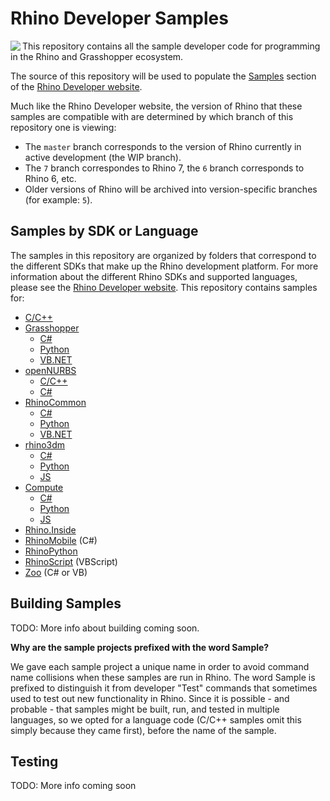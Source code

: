 # Rhino Developer Samples

<img align="left" src="https://github.com/mcneel/developer-rhino3d-com/blob/master/images/dev-logo-rhino-small.png">

This repository contains all the sample developer code for programming in the Rhino and Grasshopper ecosystem.

The source of this repository will be used to populate the [Samples](http://developer.rhino3d.com/samples/) section of the [Rhino Developer website](http://developer.rhino3d.com/).

Much like the Rhino Developer website, the version of Rhino that these samples are compatible with are determined by which branch of this repository one is viewing:

- The `master` branch corresponds to the version of Rhino currently in active development (the WIP branch).
- The `7` branch correspondes to Rhino 7, the `6` branch corresponds to Rhino 6, etc.
- Older versions of Rhino will be archived into version-specific branches (for example: `5`).

## Samples by SDK or Language

The samples in this repository are organized by folders that correspond to the different SDKs that make up the Rhino development platform.  For more information about the different Rhino SDKs and supported languages, please see the [Rhino Developer website](http://developer.rhino3d.com/).  This repository contains samples for:

- [C/C++](cpp)
- [Grasshopper](grasshopper)
  - [C#](grasshopper/cs)
  - [Python](grasshopper/py)
  - [VB.NET](grasshopper/vb)
- [openNURBS](opennurbs)
  - [C/C++](opennurbs/cpp)
  - [C#](opennurbs/cs)
- [RhinoCommon](rhinocommon)
  - [C#](rhinocommon/cs)
  - [Python](rhinocommon/py)
  - [VB.NET](rhinocommon/vb)
- [rhino3dm](rhino3dm)
  - [C#](rhino3dm/cs)
  - [Python](rhino3dm/py)
  - [JS](rhino3dm/js)
- [Compute](compute)
  - [C#](compute/cs)
  - [Python](compute/py)
  - [JS](compute/js)
- [Rhino.Inside](rhino.inside)
- [RhinoMobile](rhinomobile) (C#)
- [RhinoPython](rhinopython)
- [RhinoScript](rhinoscript) (VBScript)
- [Zoo](zoo) (C# or VB)

## Building Samples

TODO: More info about building coming soon.

**Why are the sample projects prefixed with the word Sample?**

We gave each sample project a unique name in order to avoid command name collisions when these samples are run in Rhino.  The word Sample is prefixed to distinguish it from developer "Test" commands that sometimes used to test out new functionality in Rhino.  Since it is possible - and probable - that samples might be built, run, and tested in multiple languages, so we opted for a language code (C/C++ samples omit this simply because they came first), before the name of the sample.

## Testing

TODO: More info coming soon
